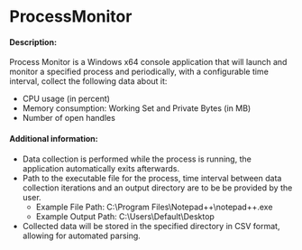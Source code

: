 # ProcessMonitor

#### Description:
Process Monitor is a Windows x64 console application that will launch and monitor a specified process and
periodically, with a configurable time interval, collect the following data about it:
- CPU usage (in percent)
- Memory consumption: Working Set and Private Bytes (in MB)
- Number of open handles


#### Additional information:
- Data collection is performed while the process is running, the application automatically exits afterwards.
- Path to the executable file for the process, time interval between data collection iterations and
    an output directory are to be be provided by the user.
    - Example File Path: C:\Program Files\Notepad++\notepad++.exe
    - Example Output Path: C:\Users\Default\Desktop
- Collected data will be stored in the specified directory in CSV format, allowing for automated parsing.
